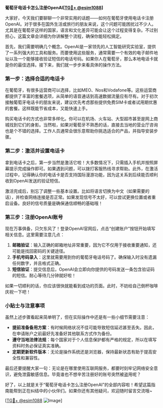 **葡萄牙电话卡怎么注册OpenAI[[TG💪+ @esim1088](https://t.me/s/esim1088)]**

大家好，今天我们要聊聊一个非常实用的话题——如何在葡萄牙使用电话卡注册OpenAI。对于很多在国外生活或旅行的朋友来说，这个问题可能困扰过不少人。尤其是在葡萄牙这样的国家，语言和文化差异可能会让这个过程变得复杂。不过别担心，这篇文章会详细为你讲解整个流程，确保你能轻松搞定。

首先，我们需要明确几个概念。OpenAI是一家领先的人工智能研究实验室，提供了一系列强大的工具和服务。而要使用这些服务，通常需要一个有效的电子邮件地址以及一个能够接收验证短信的电话号码。如果你人在葡萄牙，那么本地电话卡就是你的最佳选择。接下来，我们就一步步来看具体的操作方法。

### 第一步：选择合适的电话卡

在葡萄牙，有很多运营商可以选择，比如MEO、Nos和Vodafone等。这些运营商都提供了丰富的套餐选项，从简单的语音通话到高速数据流量应有尽有。对于初次接触葡萄牙电话卡的朋友来说，建议优先考虑那些提供免费SIM卡或者试用期优惠的套餐。这样既能节省成本，又能快速上手。

购买电话卡的方式也非常多样化。你可以在机场、火车站、大型超市甚至是网上商城找到它们的身影。当然啦，如果对葡萄牙不熟悉的话，直接去当地的营业厅咨询也是个不错的选择。工作人员通常会很乐意帮助你挑选适合的产品，并指导安装步骤。

### 第二步：激活并设置电话卡

拿到电话卡之后，第一步当然是激活它啦！大多数情况下，只需插入手机并按照屏幕提示完成操作即可。如果遇到问题，可以拨打客服热线寻求帮助。此外，在激活过程中，记得确认你的电话卡是否支持国际漫游功能，因为这关系到后续能否顺利收到OpenAI发送的验证短信。

激活完成后，别忘了调整一些基本设置。比如将语言切换为中文（如果需要的话），并检查网络连接是否正常。如果发现信号不太好，可以尝试更换位置或者重启设备。良好的信号质量是确保通信顺畅的基础哦！

### 第三步：注册OpenAI账号

现在万事俱备，只欠东风了！登录OpenAI官网后，点击“创建账户”按钮开始填写相关信息。这里需要注意几点：

1. **邮箱验证**：输入正确的邮箱地址非常重要，因为它不仅用于接收重要通知，还可能是找回密码的关键途径。
2. **手机号码录入**：这里就需要用到你的葡萄牙电话号码了。确保输入时没有遗漏任何数字，并且格式正确。
3. **短信验证**：提交信息后，OpenAI会立即向你提供的号码发送一条包含验证码的短信。耐心等待几分钟就好啦！

如果一切顺利的话，你应该很快就能看到成功的页面。此时，不妨给自己倒杯咖啡庆祝一下吧！

### 小贴士与注意事项

虽然上述步骤看起来简单明了，但在实际操作中还是有一些小细节需要注意：

- **提前准备备用方案**：有时候网络状况不佳可能导致短信延迟甚至丢失。因此，在申请账户之前最好先准备好其他联系方式作为备份。
- **遵守当地法律法规**：每个国家对于个人信息保护都有严格的规定，所以在填写资料时务必保证真实准确。
- **定期更新软件版本**：无论是操作系统还是浏览器，保持最新状态有助于提高安全性和兼容性。

最后还要提醒大家一句：无论是在哪里使用互联网服务，都要时刻牢记网络安全意识，避免泄露敏感信息。毕竟谁也不想辛苦注册好的账号突然被盗用呢？

好了，以上就是关于“葡萄牙电话卡怎么注册OpenAI”的全部内容啦！希望这篇指南能帮到正在纠结中的小伙伴们。如果你还有其他疑问，欢迎随时留言交流哦~

[[TG💪+ @esim1088](https://t.me/s/esim1088) ![Image](https://i.postimg.cc/4NQfJmqS/Snipaste-2025-05-13-00-14-12.png)]